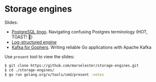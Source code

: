 # Storage engines

Slides:

- [PostgreSQL lingo](https://go-talks.appspot.com/github.com/marselester/storage-engines/postgres-lingo.slide).
  Navigating confusing Postgres terminology (HOT, TOAST! 🍞)
- [Log-structured engine](https://go-talks.appspot.com/github.com/marselester/storage-engines/log-structured-engine.slide)
- [Kafka for Gophers](https://go-talks.appspot.com/github.com/marselester/kafka-for-gophers/kafka.slide).
  Writing reliable Go applications with Apache Kafka

Use `present` tool to view the slides:

```sh
$ git clone https://github.com/marselester/storage-engines.git
$ cd ./storage-engines/
$ go run golang.org/x/tools/cmd/present -notes
```
